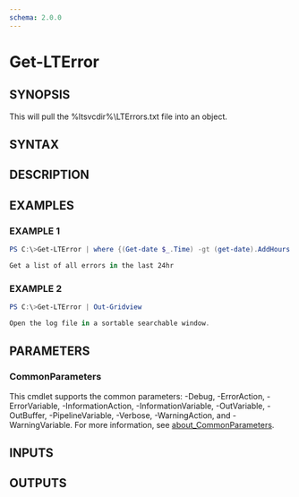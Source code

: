 ```yaml
---
schema: 2.0.0
---
```


# Get-LTError

## SYNOPSIS
This will pull the %ltsvcdir%\LTErrors.txt file into an object.

## SYNTAX

## DESCRIPTION

## EXAMPLES

### EXAMPLE 1
```powershell
PS C:\>Get-LTError | where {(Get-date $_.Time) -gt (get-date).AddHours(-24)}

Get a list of all errors in the last 24hr
```

### EXAMPLE 2
```powershell
PS C:\>Get-LTError | Out-Gridview

Open the log file in a sortable searchable window.
```

## PARAMETERS

### CommonParameters
This cmdlet supports the common parameters: -Debug, -ErrorAction, -ErrorVariable, -InformationAction, -InformationVariable, -OutVariable, -OutBuffer, -PipelineVariable, -Verbose, -WarningAction, and -WarningVariable. For more information, see [about_CommonParameters](http://go.microsoft.com/fwlink/?LinkID=113216).

## INPUTS

## OUTPUTS

